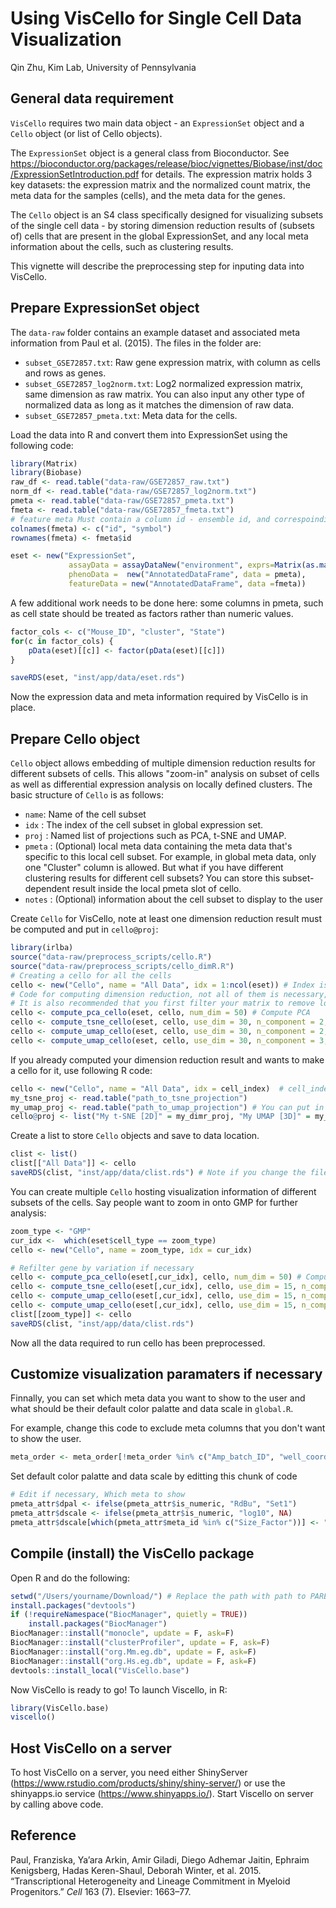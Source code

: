 Using VisCello for Single Cell Data Visualization
================
Qin Zhu, Kim Lab, University of Pennsylvania

General data requirement
------------------------

`VisCello` requires two main data object - an `ExpressionSet` object and a `Cello` object (or list of Cello objects).

The `ExpressionSet` object is a general class from Bioconductor. See <https://bioconductor.org/packages/release/bioc/vignettes/Biobase/inst/doc/ExpressionSetIntroduction.pdf> for details. The expression matrix holds 3 key datasets: the expression matrix and the normalized count matrix, the meta data for the samples (cells), and the meta data for the genes.

The `Cello` object is an S4 class specifically designed for visualizing subsets of the single cell data - by storing dimension reduction results of (subsets of) cells that are present in the global ExpressionSet, and any local meta information about the cells, such as clustering results.

This vignette will describe the preprocessing step for inputing data into VisCello.

Prepare ExpressionSet object
----------------------------

The `data-raw` folder contains an example dataset and associated meta information from Paul et al. (2015). The files in the folder are:

-   `subset_GSE72857.txt`: Raw gene expression matrix, with column as cells and rows as genes.
-   `subset_GSE72857_log2norm.txt`: Log2 normalized expression matrix, same dimension as raw matrix. You can also input any other type of normalized data as long as it matches the dimension of raw data.
-   `subset_GSE72857_pmeta.txt`: Meta data for the cells.

Load the data into R and convert them into ExpressionSet using the following code:

``` r
library(Matrix)
library(Biobase)
raw_df <- read.table("data-raw/GSE72857_raw.txt")
norm_df <- read.table("data-raw/GSE72857_log2norm.txt")
pmeta <- read.table("data-raw/GSE72857_pmeta.txt")
fmeta <- read.table("data-raw/GSE72857_fmeta.txt")
# feature meta Must contain a column id - ensemble id, and correspoinding symbol, the matrix rownames should be ensemble id.
colnames(fmeta) <- c("id", "symbol") 
rownames(fmeta) <- fmeta$id

eset <- new("ExpressionSet",
             assayData = assayDataNew("environment", exprs=Matrix(as.matrix(raw_df), sparse = T), norm_exprs = Matrix(as.matrix(norm_df), sparse = T)),
             phenoData =  new("AnnotatedDataFrame", data = pmeta),
             featureData = new("AnnotatedDataFrame", data =fmeta))
```

A few additional work needs to be done here: some columns in pmeta, such as cell state should be treated as factors rather than numeric values.

``` r
factor_cols <- c("Mouse_ID", "cluster", "State")
for(c in factor_cols) {
    pData(eset)[[c]] <- factor(pData(eset)[[c]])
}

saveRDS(eset, "inst/app/data/eset.rds")
```

Now the expression data and meta information required by VisCello is in place.

Prepare Cello object
--------------------

`Cello` object allows embedding of multiple dimension reduction results for different subsets of cells. This allows "zoom-in" analysis on subset of cells as well as differential expression analysis on locally defined clusters. The basic structure of `Cello` is as follows:

-   `name`: Name of the cell subset
-   `idx` : The index of the cell subset in global expression set.
-   `proj` : Named list of projections such as PCA, t-SNE and UMAP.
-   `pmeta` : (Optional) local meta data containing the meta data that's specific to this local cell subset. For example, in global meta data, only one "Cluster" column is allowed. But what if you have different clustering results for different cell subsets? You can store this subset-dependent result inside the local pmeta slot of cello.
-   `notes` : (Optional) information about the cell subset to display to the user

Create `Cello` for VisCello, note at least one dimension reduction result must be computed and put in `cello@proj`:

``` r
library(irlba)
source("data-raw/preprocess_scripts/cello.R")
source("data-raw/preprocess_scripts/cello_dimR.R")
# Creating a cello for all the cells
cello <- new("Cello", name = "All Data", idx = 1:ncol(eset)) # Index is basically the column index, here all cells are included 
# Code for computing dimension reduction, not all of them is necessary, and you can input your own dimension reduction result into the cello@proj list.
# It is also recommended that you first filter your matrix to remove low expression genes and cells, and input a matrix with variably expressed genes
cello <- compute_pca_cello(eset, cello, num_dim = 50) # Compute PCA 
cello <- compute_tsne_cello(eset, cello, use_dim = 30, n_component = 2, perplexity = 30) # Compute t-SNE
cello <- compute_umap_cello(eset, cello, use_dim = 30, n_component = 2, umap_path = "data-raw/preprocess_scripts/python/umap.py") # Compute UMAP, need reticulate and UMAP (python package) to be installed
cello <- compute_umap_cello(eset, cello, use_dim = 30, n_component = 3, umap_path = "data-raw/preprocess_scripts/python/umap.py") # 3D UMAP
```

If you already computed your dimension reduction result and wants to make a cello for it, use following R code:

``` r
cello <- new("Cello", name = "All Data", idx = cell_index)  # cell_index is which cells from ExpressionSet are used for the dimension reduction
my_tsne_proj <- read.table("path_to_tsne_projection")
my_umap_proj <- read.table("path_to_umap_projection") # You can put in as many dimension reduction result as you want
cello@proj <- list("My t-SNE [2D]" = my_dimr_proj, "My UMAP [3D]" = my_umap_proj) # Put a 2D or 3D in the name to tell VisCello if you want to visualize this as a 2D plot or as a 3D rotatable plot, if 2D there must be 2 columns for each dimension, if 3D there must be 3 columns.
```


Create a list to store `Cello` objects and save to data location.

``` r
clist <- list()
clist[["All Data"]] <- cello
saveRDS(clist, "inst/app/data/clist.rds") # Note if you change the file name from clist.rds to other name, you need to change the readRDS code in global.R
```

You can create multiple `Cello` hosting visualization information of different subsets of the cells. Say people want to zoom in onto GMP for further analysis:

``` r
zoom_type <- "GMP"
cur_idx <-  which(eset$cell_type == zoom_type)
cello <- new("Cello", name = zoom_type, idx = cur_idx) 

# Refilter gene by variation if necessary
cello <- compute_pca_cello(eset[,cur_idx], cello, num_dim = 50) # Compute PCA 
cello <- compute_tsne_cello(eset[,cur_idx], cello, use_dim = 15, n_component = 2, perplexity = 30) # Compute t-SNE
cello <- compute_umap_cello(eset[,cur_idx], cello, use_dim = 15, n_component = 2, umap_path = "data-raw/preprocess_scripts/python/umap.py") # Compute UMAP
cello <- compute_umap_cello(eset[,cur_idx], cello, use_dim = 15, n_component = 3, umap_path = "data-raw/preprocess_scripts/python/umap.py") # 3D UMAP
clist[[zoom_type]] <- cello
saveRDS(clist, "inst/app/data/clist.rds") 
```

Now all the data required to run cello has been preprocessed.

Customize visualization paramaters if necessary
-----------------------------------------------

Finnally, you can set which meta data you want to show to the user and what should be their default color palatte and data scale in `global.R`.

For example, change this code to exclude meta columns that you don't want to show the user.

``` r
meta_order <- meta_order[!meta_order %in% c("Amp_batch_ID", "well_coordinates", "Number_of_cells", "Plate_ID", "Batch_desc", "Pool_barcode", "Cell_barcode", "RMT_sequence", "no_expression")]
```

Set default color palatte and data scale by editting this chunk of code

``` r
# Edit if necessary, Which meta to show 
pmeta_attr$dpal <- ifelse(pmeta_attr$is_numeric, "RdBu", "Set1")
pmeta_attr$dscale <- ifelse(pmeta_attr$is_numeric, "log10", NA)
pmeta_attr$dscale[which(pmeta_attr$meta_id %in% c("Size_Factor"))] <- "identity"
```

Compile (install) the VisCello package
--------------------------------------

Open R and do the following:

``` r
setwd("/Users/yourname/Download/") # Replace the path with path to PARENT folder of VisCello
install.packages("devtools")
if (!requireNamespace("BiocManager", quietly = TRUE))
    install.packages("BiocManager")
BiocManager::install("monocle", update = F, ask=F)
BiocManager::install("clusterProfiler", update = F, ask=F)
BiocManager::install("org.Mm.eg.db", update = F, ask=F)
BiocManager::install("org.Hs.eg.db", update = F, ask=F)
devtools::install_local("VisCello.base")
```

Now VisCello is ready to go! To launch Viscello, in R:

``` r
library(VisCello.base)
viscello()
```

Host VisCello on a server
-------------------------

To host VisCello on a server, you need either ShinyServer (<https://www.rstudio.com/products/shiny/shiny-server/>) or use the shinyapps.io service (<https://www.shinyapps.io/>). Start Viscello on server by calling above code.

Reference
---------

Paul, Franziska, Ya’ara Arkin, Amir Giladi, Diego Adhemar Jaitin, Ephraim Kenigsberg, Hadas Keren-Shaul, Deborah Winter, et al. 2015. “Transcriptional Heterogeneity and Lineage Commitment in Myeloid Progenitors.” *Cell* 163 (7). Elsevier: 1663–77.
